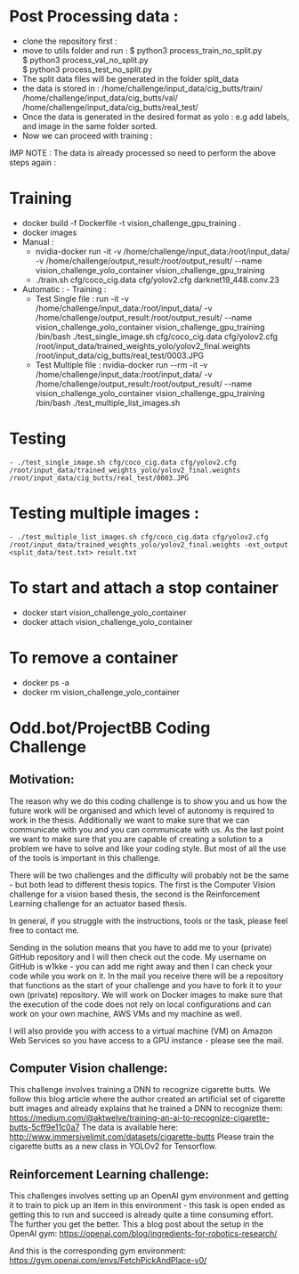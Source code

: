 # Post Processing data :
- clone the repository first : 
- move to utils folder and run : $ python3 process_train_no_split.py  
				 $ python3 process_val_no_split.py  
				 $ python3 process_test_no_split.py  
- The split data files will be generated in the folder split_data
- the data is stored in : /home/challenge/input_data/cig_butts/train/ /home/challenge/input_data/cig_butts/val/ /home/challenge/input_data/cig_butts/real_test/
- Once the data is generated in the desired format as yolo : e.g add labels, and image in the same folder sorted.
- Now we can proceed with training : 

IMP NOTE : The data is already processed so need to perform the above steps again :

# Training
- docker build -f Dockerfile -t vision_challenge_gpu_training .
- docker images
- Manual : 
	- nvidia-docker run -it -v /home/challenge/input_data:/root/input_data/ -v /home/challenge/output_result:/root/output_result/ --name vision_challenge_yolo_container vision_challenge_gpu_training
	- ./train.sh cfg/coco_cig.data cfg/yolov2.cfg darknet19_448.conv.23
- Automatic : 
        -  Training :   
	-  Test Single file : run -it -v /home/challenge/input_data:/root/input_data/ -v /home/challenge/output_result:/root/output_result/ --name vision_challenge_yolo_container vision_challenge_gpu_training  /bin/bash ./test_single_image.sh cfg/coco_cig.data cfg/yolov2.cfg /root/input_data/trained_weights_yolo/yolov2_final.weights /root/input_data/cig_butts/real_test/0003.JPG
	-  Test Multiple file :  nvidia-docker run --rm -it -v /home/challenge/input_data:/root/input_data/ -v /home/challenge/output_result:/root/output_result/ --name vision_challenge_yolo_container vision_challenge_gpu_training  /bin/bash ./test_multiple_list_images.sh	
# Testing 
	- ./test_single_image.sh cfg/coco_cig.data cfg/yolov2.cfg /root/input_data/trained_weights_yolo/yolov2_final.weights /root/input_data/cig_butts/real_test/0003.JPG

# Testing multiple images : 
	- ./test_multiple_list_images.sh cfg/coco_cig.data cfg/yolov2.cfg /root/input_data/trained_weights_yolo/yolov2_final.weights -ext_output <split_data/test.txt> result.txt


# To start and attach a stop container
- docker start vision_challenge_yolo_container
- docker attach vision_challenge_yolo_container

# To remove a container
- docker ps -a
- docker rm vision_challenge_yolo_container 





# Odd.bot/ProjectBB Coding Challenge

## Motivation:
The reason why we do this coding challenge is to show you and us how the future work will be organised and which level of autonomy is required to work in the thesis.
Additionally we want to make sure that we can communicate with you and you can communicate with us.
As the last point we want to make sure that you are capable of creating a solution to a problem we have to solve and like your coding style. But most of all the use of the tools is important in this challenge.

There will be two challenges and the difficulty will probably not be the same - but both lead to different thesis topics. The first is the Computer Vision challenge for a vision based thesis, the second is the Reinforcement Learning challenge for an actuator based thesis.

In general, if you struggle with the instructions, tools or the task, please feel free to contact me.

Sending in the solution means that you have to add me to your (private) GitHub repository and I will then check out the code. My username on GitHub is w1kke - you can add me right away and then I can check your code while you work on it. In the mail you receive there will be a repository that functions as the start of your challenge and you have to fork it to your own (private) repository. We will work on Docker images to make sure that the execution of the code does not rely on local configurations and can work on your own machine, AWS VMs and my machine as well.

I will also provide you with access to a virtual machine (VM) on Amazon Web Services so you have access to a GPU instance - please see the mail.

## Computer Vision challenge:
This challenge involves training a DNN to recognize cigarette butts.
We follow this blog article where the author created an artificial set of cigarette butt images and already explains that he trained a DNN to recognize them:
https://medium.com/@aktwelve/training-an-ai-to-recognize-cigarette-butts-5cff9e11c0a7
The data is available here:
http://www.immersivelimit.com/datasets/cigarette-butts
Please train the cigarette butts as a new class in YOLOv2 for Tensorflow.

## Reinforcement Learning challenge:
This challenges involves setting up an OpenAI gym environment and getting it to train to pick up an item in this environment - this task is open ended as getting this to run and succeed is already quite a time consuming effort. The further you get the better.
This a blog post about the setup in the OpenAI gym:
https://openai.com/blog/ingredients-for-robotics-research/

And this is the corresponding gym environment:
https://gym.openai.com/envs/FetchPickAndPlace-v0/




